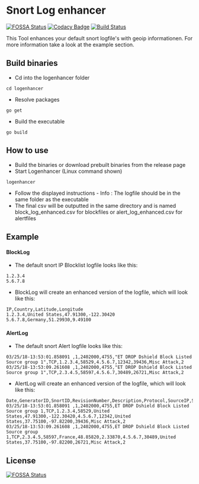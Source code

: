 # Snort Log enhancer 
[![FOSSA Status](https://app.fossa.io/api/projects/git%2Bgithub.com%2Fjanritter%2Fsnort-log-enhancer.svg?type=shield)](https://app.fossa.io/projects/git%2Bgithub.com%2Fjanritter%2Fsnort-log-enhancer?ref=badge_shield)
[![Codacy Badge](https://api.codacy.com/project/badge/Grade/4936e18ecd084ed2840fe73fc8ab36e2)](https://www.codacy.com/app/jan-ritter/snort-log-enhancer?utm_source=github.com&amp;utm_medium=referral&amp;utm_content=janritter/snort-log-enhancer&amp;utm_campaign=Badge_Grade)
[![Build Status](https://travis-ci.org/janritter/snort-log-enhancer.svg?branch=master)](https://travis-ci.org/janritter/snort-log-enhancer)

This Tool enhances your default snort logfile's with geoip informationen.
For more information take a look at the example section.

## Build binaries
- Cd into the logenhancer folder
```
cd logenhancer 
```
- Resolve packages
```
go get
```
- Build the executable
```
go build
```

## How to use

- Build the binaries or download prebuilt binaries from the release page 
- Start Logenhancer (Linux command shown) 
```
logenhancer 
```
- Follow the displayed instructions - Info : The logfile should be in the same folder as the executable
- The final csv will be outputted in the same directory and is named block_log_enhanced.csv for blockfiles or alert_log_enhanced.csv for alertfiles

## Example
#### BlockLog
- The default snort IP Blocklist logfile looks like this:
```
1.2.3.4
5.6.7.8
```
- BlockLog will create an enhanced version of the logfile, which will look like this: 
```
IP,Country,Latitude,Longitude
1.2.3.4,United States,47.91300,-122.30420
5.6.7.8,Germany,51.29930,9.49100
```

#### AlertLog
- The default snort Alert logfile looks like this:
```
03/25/18-13:53:01.858091 ,1,2402000,4755,"ET DROP Dshield Block Listed Source group 1",TCP,1.2.3.4,58529,4.5.6.7,12342,39436,Misc Attack,2
03/25/18-13:53:09.261608 ,1,2402000,4755,"ET DROP Dshield Block Listed Source group 1",TCP,2.3.4.5,58597,4.5.6.7,30489,26721,Misc Attack,2
```
- AlertLog will create an enhanced version of the logfile, which will look like this:
```
Date,GeneratorID,SnortID,RevisionNumber,Description,Protocol,SourceIP,SourcePort,SourceCountry,SourceLatitude,SourceLongitude,DestIP,DestPort,DestCountry,DestLatitude,DestLongitude,UNKNOWN,Class,Priority
03/25/18-13:53:01.858091 ,1,2402000,4755,ET DROP Dshield Block Listed Source group 1,TCP,1.2.3.4,58529,United States,47.91300,-122.30420,4.5.6.7,12342,United States,37.75100,-97.82200,39436,Misc Attack,2
03/25/18-13:53:09.261608 ,1,2402000,4755,ET DROP Dshield Block Listed Source group 1,TCP,2.3.4.5,58597,France,48.85820,2.33870,4.5.6.7,30489,United States,37.75100,-97.82200,26721,Misc Attack,2
```

## License
[![FOSSA Status](https://app.fossa.io/api/projects/git%2Bgithub.com%2Fjanritter%2Fsnort-log-enhancer.svg?type=large)](https://app.fossa.io/projects/git%2Bgithub.com%2Fjanritter%2Fsnort-log-enhancer?ref=badge_large)